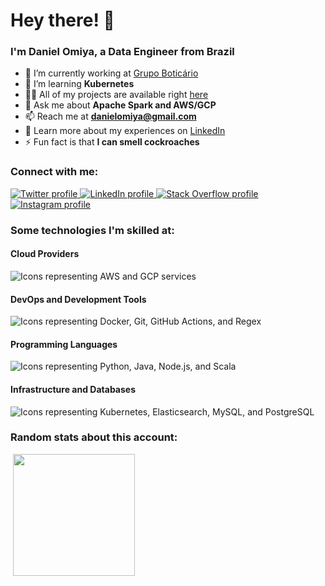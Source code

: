 # Hey there! 👋
### I'm Daniel Omiya, a Data Engineer from Brazil

- 🔭 I’m currently working at [Grupo Boticário](https://github.com/grupoboticario)
- 🌱 I’m learning **Kubernetes**
- 👨‍💻 All of my projects are available right [here](https://github.com/danielomiya)
- 💬 Ask me about **Apache Spark and AWS/GCP**
- 📫 Reach me at **<danielomiya@gmail.com>**
- 📄 Learn more about my experiences on [LinkedIn](https://www.linkedin.com/in/danielomiya)
- ⚡ Fun fact is that **I can smell cockroaches**

### Connect with me:

<p align="left">
  <a href="https://twitter.com/danielomiya_" target="blank">
    <picture>
      <source media="(prefers-color-scheme: dark)" srcset="https://skillicons.dev/icons?i=twitter&theme=dark">
      <img alt="Twitter profile" src="https://skillicons.dev/icons?i=twitter&theme=light">
    </picture>
  </a>
  <a href="https://linkedin.com/in/danielomiya" target="blank">
    <picture>
      <source media="(prefers-color-scheme: dark)" srcset="https://skillicons.dev/icons?i=linkedin&theme=dark">
      <img alt="LinkedIn profile" src="https://skillicons.dev/icons?i=linkedin&theme=light">
    </picture>
  </a>
  <a href="https://stackoverflow.com/users/8822545" target="blank">
    <picture>
      <source media="(prefers-color-scheme: dark)" srcset="https://skillicons.dev/icons?i=stackoverflow&theme=dark">
      <img alt="Stack Overflow profile" src="https://skillicons.dev/icons?i=stackoverflow&theme=light">
    </picture>
  </a>
  <a href="https://instagram.com/danielomiya" target="blank">
    <picture>
      <source media="(prefers-color-scheme: dark)" srcset="https://skillicons.dev/icons?i=instagram&theme=dark">
      <img alt="Instagram profile" src="https://skillicons.dev/icons?i=instagram&theme=light">
    </picture>
  </a>
</p>

### Some technologies I'm skilled at:

#### Cloud Providers
<picture>
  <source media="(prefers-color-scheme: dark)" srcset="https://skillicons.dev/icons?i=aws,gcp&theme=dark">
  <img alt="Icons representing AWS and GCP services" src="https://skillicons.dev/icons?i=aws,gcp&theme=light">
</picture>

#### DevOps and Development Tools
<picture>
  <source media="(prefers-color-scheme: dark)" srcset="https://skillicons.dev/icons?i=docker,git,githubactions,regex&theme=dark">
  <img alt="Icons representing Docker, Git, GitHub Actions, and Regex" src="https://skillicons.dev/icons?i=docker,git,githubactions,regex&theme=light">
</picture>

#### Programming Languages
<picture>
  <source media="(prefers-color-scheme: dark)" srcset="https://skillicons.dev/icons?i=python,java,nodejs,scala&theme=dark">
  <img alt="Icons representing Python, Java, Node.js, and Scala" src="https://skillicons.dev/icons?i=python,java,nodejs,scala&theme=light">
</picture>

#### Infrastructure and Databases
<picture>
  <source media="(prefers-color-scheme: dark)" srcset="https://skillicons.dev/icons?i=kubernetes,elasticsearch,mysql,postgres&theme=dark">
  <img alt="Icons representing Kubernetes, Elasticsearch, MySQL, and PostgreSQL" src="https://skillicons.dev/icons?i=kubernetes,elasticsearch,mysql,postgres&theme=light">
</picture>

### Random stats about this account:

<picture>
  <source media="(prefers-color-scheme: dark)" srcset="https://github-readme-streak-stats.herokuapp.com/?user=danielomiya&theme=dark&hide_border=false&exclude_days=Sat%2CSun">
  <img alt="" src="https://github-readme-streak-stats.herokuapp.com/?user=danielomiya&theme=light&hide_border=false&exclude_days=Sat%2CSun">
</picture>

<picture>
  <source media="(prefers-color-scheme: dark)" height="195" srcset="https://github-readme-stats.vercel.app/api/top-langs?username=danielomiya&theme=dark&show_icons=true&locale=en&layout=compact&hide=html">
  <img alt="" height="195" src="https://github-readme-stats.vercel.app/api/top-langs?username=danielomiya&theme=light&show_icons=true&locale=en&layout=compact&hide=html">
</picture>
